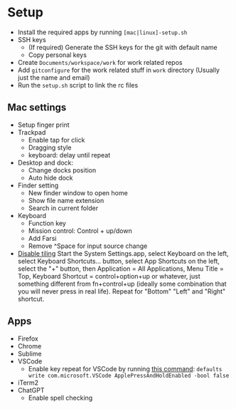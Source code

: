 # Setup

- Install the required apps by running `[mac|linux]-setup.sh`
- SSH keys
  - (If required) Generate the SSH keys for the git with default name
  - Copy personal keys
- Create `Documents/workspace/work` for work related repos
- Add `gitconfigure` for the work related stuff in `work` directory (Usually just the name and email)
- Run the `setup.sh` script to link the rc files

## Mac settings
- Setup finger print
- Trackpad
	- Enable tap for click
	- Dragging style
	- keyboard: delay until repeat
- Desktop and dock:
	- Change docks position
	- Auto hide dock
- Finder setting
	- New finder window to open home
	- Show file name extension
	- Search in current folder
- Keyboard
    - Function key
    - Mission control: Control + up/down
    - Add Farsi
    - Remove ^Space for input source change
- [Disable tiling](https://www.reddit.com/r/MacOSBeta/comments/1e26ljh/comment/lt57o3a/?utm_source=share&utm_medium=web3x&utm_name=web3xcss&utm_term=1&utm_content=share_button)
    Start the System Settings.app, select Keyboard on the left, select Keyboard Shortcuts… button, select App Shortcuts on the left, select the "+" button, then Application = All Applications, Menu Title = Top, Keyboard Shortcut = control+option+up or whatever, just something different from fn+control+up (ideally some combination that you will never press in real life). Repeat for "Bottom" "Left" and "Right" shortcut. 

## Apps
- Firefox
- Chrome
- Sublime
- VSCode
    - Enable key repeat for VSCode by running [this command](https://github.com/VSCodeVim/Vim#mac): `defaults write com.microsoft.VSCode ApplePressAndHoldEnabled -bool false`
- iTerm2
- ChatGPT
    - Enable spell checking

